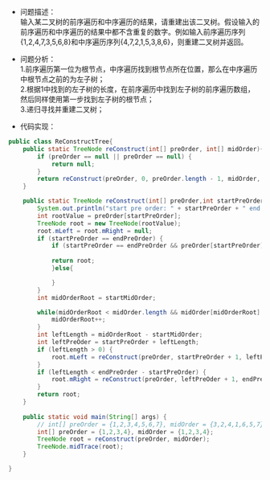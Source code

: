 - 问题描述：  
  输入某二叉树的前序遍历和中序遍历的结果，请重建出该二叉树。假设输入的前序遍历和中序遍历的结果中都不含重复的数字。例如输入前序遍历序列{1,2,4,7,3,5,6,8}和中序遍历序列{4,7,2,1,5,3,8,6}，则重建二叉树并返回。

- 问题分析：  
  1.前序遍历第一位为根节点，中序遍历找到根节点所在位置，那么在中序遍历中根节点之前的为左子树；  
  2.根据1中找到的左子树的长度，在前序遍历中找到左子树的前序遍历数组，然后同样使用第一步找到左子树的根节点；  
  3.递归寻找并重建二叉树；

- 代码实现：
```java
public class ReConstructTree{
	public static TreeNode reConstruct(int[] preOrder, int[] midOrder){
		if (preOrder == null || preOrder == null) {
			return null;
		}
		return reConstruct(preOrder, 0, preOrder.length - 1, midOrder, 0, midOrder.length - 1);
	}

	public static TreeNode reConstruct(int[] preOrder,int startPreOrder, int endPreOrder, int[] midOrder, int startMidOrder, int endMidOrder){
		System.out.println("start pre order: " + startPreOrder + " end pre order: " + endPreOrder);
		int rootValue = preOrder[startPreOrder];
		TreeNode root = new TreeNode(rootValue);
		root.mLeft = root.mRight = null;
		if (startPreOrder == endPreOrder) {
			if (startPreOrder == endPreOrder && preOrder[startPreOrder] == midOrder[startMidOrder]) {
			
			return root;
			}else{

			}
		}
		int midOrderRoot = startMidOrder;

		while(midOrderRoot < midOrder.length && midOrder[midOrderRoot] != rootValue){
			midOrderRoot++;
		}
		int leftLength = midOrderRoot - startMidOrder;
		int leftPreOder = startPreOrder + leftLength;
		if (leftLength > 0) {
			root.mLeft = reConstruct(preOrder, startPreOrder + 1, leftPreOder, midOrder, startMidOrder, midOrderRoot - 1);
		}
		if (leftLength < endPreOrder - startPreOrder) {
			root.mRight = reConstruct(preOrder, leftPreOder + 1, endPreOrder, midOrder, midOrderRoot+1, endMidOrder);
		}
		return root;
	}
	
	public static void main(String[] args) {
		// int[] preOrder = {1,2,3,4,5,6,7}, midOrder = {3,2,4,1,6,5,7};
		int[] preOrder = {1,2,3,4}, midOrder = {1,2,3,4};
		TreeNode root = reConstruct(preOrder, midOrder);
		TreeNode.midTrace(root);
	}

}
```